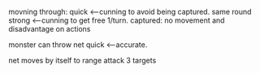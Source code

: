 
movning through: quick <--cunning to avoid being captured. same round strong <--cunning to get free 1/turn. captured: no movement and disadvantage on actions

monster can throw net quick <--accurate.

net moves by itself to range attack 3 targets

